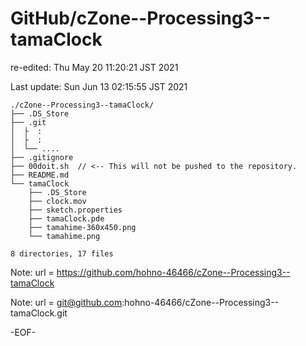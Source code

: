 # GitHub/cZone--Processing3--tamaClock

re-edited: Thu May 20 11:20:21 JST 2021

Last update: Sun Jun 13 02:15:55 JST 2021

    ./cZone--Processing3--tamaClock/
    ├── .DS_Store
    ├── .git
    │  ├  :
    │  ├  :
    │  └── ....
    ├── .gitignore
    ├── 00doit.sh  // <-- This will not be pushed to the repository.
    ├── README.md
    └── tamaClock
        ├── .DS_Store
        ├── clock.mov
        ├── sketch.properties
        ├── tamaClock.pde
        ├── tamahime-360x450.png
        └── tamahime.png
    
    8 directories, 17 files

Note: 	url = https://github.com/hohno-46466/cZone--Processing3--tamaClock

Note:   url = git@github.com:hohno-46466/cZone--Processing3--tamaClock.git

-EOF-
